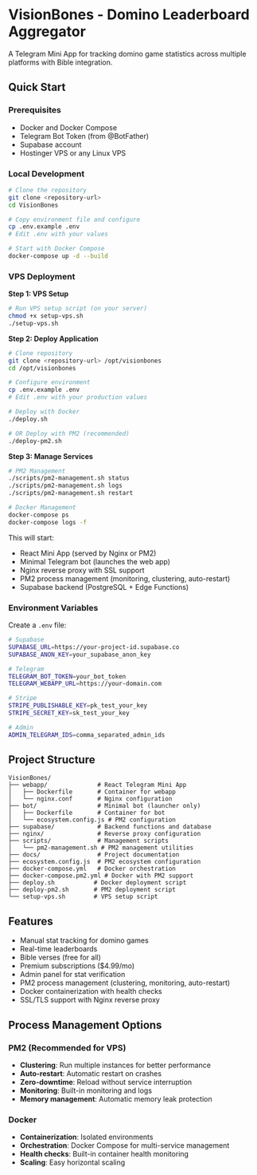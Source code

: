# VisionBones - Domino Leaderboard Aggregator

A Telegram Mini App for tracking domino game statistics across multiple platforms with Bible integration.

## Quick Start

### Prerequisites
- Docker and Docker Compose
- Telegram Bot Token (from @BotFather)
- Supabase account
- Hostinger VPS or any Linux VPS

### Local Development
```bash
# Clone the repository
git clone <repository-url>
cd VisionBones

# Copy environment file and configure
cp .env.example .env
# Edit .env with your values

# Start with Docker Compose
docker-compose up -d --build
```

### VPS Deployment

**Step 1: VPS Setup**
```bash
# Run VPS setup script (on your server)
chmod +x setup-vps.sh
./setup-vps.sh
```

**Step 2: Deploy Application**
```bash
# Clone repository
git clone <repository-url> /opt/visionbones
cd /opt/visionbones

# Configure environment
cp .env.example .env
# Edit .env with your production values

# Deploy with Docker
./deploy.sh

# OR Deploy with PM2 (recommended)
./deploy-pm2.sh
```

**Step 3: Manage Services**
```bash
# PM2 Management
./scripts/pm2-management.sh status
./scripts/pm2-management.sh logs
./scripts/pm2-management.sh restart

# Docker Management
docker-compose ps
docker-compose logs -f
```

This will start:
- React Mini App (served by Nginx or PM2)
- Minimal Telegram bot (launches the web app)  
- Nginx reverse proxy with SSL support
- PM2 process management (monitoring, clustering, auto-restart)
- Supabase backend (PostgreSQL + Edge Functions)

### Environment Variables
Create a `.env` file:
```bash
# Supabase
SUPABASE_URL=https://your-project-id.supabase.co
SUPABASE_ANON_KEY=your_supabase_anon_key

# Telegram
TELEGRAM_BOT_TOKEN=your_bot_token
TELEGRAM_WEBAPP_URL=https://your-domain.com

# Stripe
STRIPE_PUBLISHABLE_KEY=pk_test_your_key
STRIPE_SECRET_KEY=sk_test_your_key

# Admin
ADMIN_TELEGRAM_IDS=comma_separated_admin_ids
```

## Project Structure
```
VisionBones/
├── webapp/              # React Telegram Mini App
│   ├── Dockerfile       # Container for webapp
│   └── nginx.conf       # Nginx configuration
├── bot/                 # Minimal bot (launcher only)
│   ├── Dockerfile       # Container for bot
│   └── ecosystem.config.js # PM2 configuration
├── supabase/            # Backend functions and database
├── nginx/               # Reverse proxy configuration
├── scripts/             # Management scripts
│   └── pm2-management.sh # PM2 management utilities
├── docs/                # Project documentation
├── ecosystem.config.js  # PM2 ecosystem configuration
├── docker-compose.yml   # Docker orchestration
├── docker-compose.pm2.yml # Docker with PM2 support
├── deploy.sh           # Docker deployment script
├── deploy-pm2.sh       # PM2 deployment script
└── setup-vps.sh        # VPS setup script
```

## Features
- Manual stat tracking for domino games
- Real-time leaderboards
- Bible verses (free for all)
- Premium subscriptions ($4.99/mo)
- Admin panel for stat verification
- PM2 process management (clustering, monitoring, auto-restart)
- Docker containerization with health checks
- SSL/TLS support with Nginx reverse proxy

## Process Management Options

### PM2 (Recommended for VPS)
- **Clustering**: Run multiple instances for better performance
- **Auto-restart**: Automatic restart on crashes
- **Zero-downtime**: Reload without service interruption
- **Monitoring**: Built-in monitoring and logs
- **Memory management**: Automatic memory leak protection

### Docker
- **Containerization**: Isolated environments
- **Orchestration**: Docker Compose for multi-service management
- **Health checks**: Built-in container health monitoring
- **Scaling**: Easy horizontal scaling